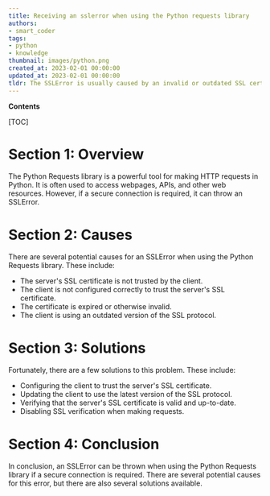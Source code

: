```yaml
---
title: Receiving an sslerror when using the Python requests library
authors:
- smart_coder
tags:
- python
- knowledge
thumbnail: images/python.png
created_at: 2023-02-01 00:00:00
updated_at: 2023-02-01 00:00:00
tldr: The SSLError is usually caused by an invalid or outdated SSL certificate.
---
```


**Contents**

[TOC]

# Section 1: Overview

The Python Requests library is a powerful tool for making HTTP requests in Python. It is often used to access webpages, APIs, and other web resources. However, if a secure connection is required, it can throw an SSLError.

# Section 2: Causes

There are several potential causes for an SSLError when using the Python Requests library. These include:

- The server's SSL certificate is not trusted by the client.
- The client is not configured correctly to trust the server's SSL certificate.
- The certificate is expired or otherwise invalid.
- The client is using an outdated version of the SSL protocol.

# Section 3: Solutions

Fortunately, there are a few solutions to this problem. These include:

- Configuring the client to trust the server's SSL certificate.
- Updating the client to use the latest version of the SSL protocol.
- Verifying that the server's SSL certificate is valid and up-to-date.
- Disabling SSL verification when making requests.

# Section 4: Conclusion

In conclusion, an SSLError can be thrown when using the Python Requests library if a secure connection is required. There are several potential causes for this error, but there are also several solutions available.
